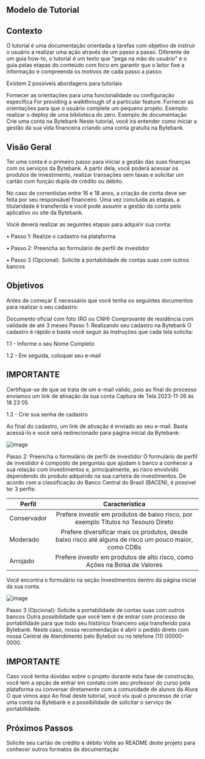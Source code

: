 ## Modelo de Tutorial

## Contexto
O tutorial é uma documentação orientada a tarefas com objetivo de instruir o usuário a realizar uma ação através de um passo a passo. Diferente de um guia how-to, o tutorial é um texto que "pega na mão do usuário" e o guia pelas etapas do conteúdo com foco em garantir que o leitor fixe a informação e compreenda os motivos de cada passo a passo.

Existem 2 possíveis abordagens para tutoriais

Fornecer as orientações para uma funcionalidade ou configuração específica For providing a walkthrough of a particular feature.
Fornecer as orientações para que o usuário complete um pequeno projeto. Exemplo: realizar o deploy de uma biblioteca do zero.
Exemplo de documentação
Crie uma conta na Bytebank
Neste tutorial, você irá entender como iniciar a gestão da sua vida financeira criando uma conta gratuita na Bytebank.

## Visão Geral
Ter uma conta é o primeiro passo para iniciar a gestão das suas finanças com os serviços da Bytebank. A partir dela, você poderá acessar os produtos de investimento, realizar transações sem taxas e solicitar um cartão com função dupla de crédito ou débito.

No caso de correntistas entre 16 e 18 anos, a criação de conta deve ser feita por seu responsável financeiro. Uma vez concluída as etapas, a titularidade é transferida e você pode assumir a gestão da conta pelo aplicativo ou site da Bytebank.

Você deverá realizar as seguintes etapas para adquirir sua conta:

• Passo 1: Realize o cadastro na plataforma

• Passo 2: Preencha ao formulário de perfil de investidor

• Passo 3 (Opcional): Solicite a portabilidade de contas suas com outros bancos

## Objetivos
Antes de começar
É necessário que você tenha os seguintes documentos para realizar o seu cadastro:

Documento oficial com foto (RG ou CNH)
Comprovante de residência com validade de até 3 meses
Passo 1: Realizando seu cadastro na Bytebank
O cadastro é rápido e basta você seguir às instruções que cada tela solicita:

1.1 - Informe o seu Nome Completo

1.2 - Em seguida, coloquei seu e-mail

## IMPORTANTE 
Certifique-se de que se trata de um e-mail válido, pois ao final do processo enviamos um link de ativação da sua conta
Captura de Tela 2023-11-26 às 18 23 05

1.3 - Crie sua senha de cadastro

Ao final do cadastro, um link de ativação é enviado ao seu e-mail. Basta acessá-lo e você será redirecionado para página inicial da Bytebank:

![image](https://www.cedrotech.com/wp-content/uploads/2022/12/abertura-de-conta-online-reducao-das-barreiras-entre-bancos-e-clientes.jpg)

Passo 2: Preencha o formulário de perfil de investidor
O formulário de perfil de investidor é composto de perguntas que ajudam o banco a conhecer a sua relação com investimentos e, principalmente, ao risco envolvido dependendo do produto adquirido na sua carteira de investimentos. De acordo com a classificação do Banco Central do Brasil (BACEN), é possível ter 3 perfis:

| Perfil  | Característica |
| ------------- |:-------------:|
| Conservador      | Prefere investir em produtos de baixo risco, por exemplo Títulos no Tesouro Direto     |
| Moderado      | Prefere diversificar mais os produtos, desde baixo risco até alguns de risco um pouco maior, como CDBs     |
| Arrojado      | Prefere investir em produtos de alto risco, como Ações na Bolsa de Valores     |

Você encontra o formulário na seção Investimentos dentro da página inicial da sua conta.

![image](https://s2-techtudo.glbimg.com/i9Mxaiv1gz85QufNhAOBsPsOh84=/0x0:663x695/1000x0/smart/filters:strip_icc()/i.s3.glbimg.com/v1/AUTH_08fbf48bc0524877943fe86e43087e7a/internal_photos/bs/2019/m/b/HVgmJjRCqbZwJVC6dEkQ/print-2019-09-10-20-12-17-34u6s.jpg)

Passo 3 (Opcional): Solicite a portabilidade de contas suas com outros bancos
Outra possibilidade que você tem é de entrar com processo de portabilidade para que todo seu histórico financeiro seja transferido para Bytebank. Neste caso, nossa recomendação é abrir o pedido direto com nossa Central de Atendimento pelo Bytebot ou no telefone (11) 00000-0000.

## IMPORTANTE
Caso você tenha dúvidas sobre o projeto durante esta fase de construção, você tem a opção de entrar em contato com seu professor do curso pela plataforma ou conversar diretamente com a comunidade de alunos da Alura
O que vimos aqui
Ao final deste tutorial, você viu qual o processo de criar uma conta na Bytebank e a possibilidade de solicitar o serviço de portabilidade.

## Próximos Passos
Solicite seu cartão de crédito e débito
Volte ao README deste projeto para conhecer outros formatos de documentação
